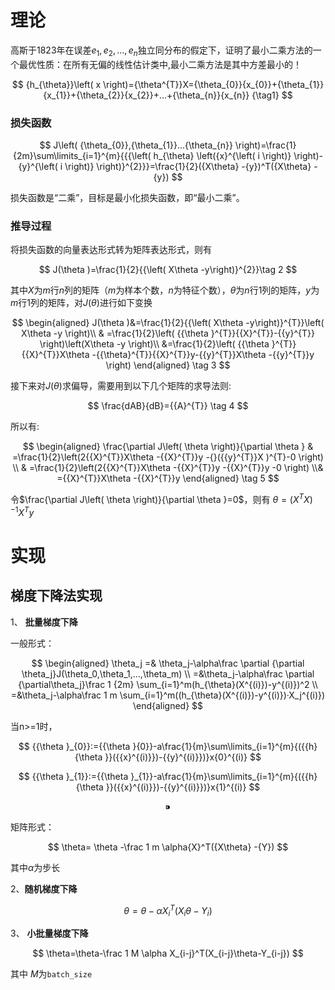
# 理论

高斯于1823年在误差$e_1,e_2,...,e_n$独立同分布的假定下，证明了最小二乘方法的一个最优性质：在所有无偏的线性估计类中,最小二乘方法是其中方差最小的！

$$
{h_{\theta}}\left( x \right)={\theta^{T}}X={\theta_{0}}{x_{0}}+{\theta_{1}}{x_{1}}+{\theta_{2}}{x_{2}}+...+{\theta_{n}}{x_{n}} {\tag1}
$$

### 损失函数

$$
J\left( {\theta_{0}},{\theta_{1}}...{\theta_{n}} \right)=\frac{1}{2m}\sum\limits_{i=1}^{m}{{{\left( h_{\theta} \left({x}^{\left( i \right)} \right)-{y}^{\left( i \right)} \right)}^{2}}}=\frac{1}{2}({X\theta} -{y})^T({X\theta} - {y})
$$

损失函数是“二乘”，目标是最小化损失函数，即“最小二乘”。

### **推导过程**

将损失函数的向量表达形式转为矩阵表达形式，则有

$$
J(\theta )=\frac{1}{2}{{\left( X\theta -y\right)}^{2}}\tag 2
$$

其中$X$为$m$行$n$列的矩阵（$m$为样本个数，$n$为特征个数），$\theta$为$n$行1列的矩阵，$y$为$m$行1列的矩阵，对$J(\theta )$进行如下变换

$$
\begin{aligned} J(\theta )&=\frac{1}{2}{{\left( X\theta -y\right)}^{T}}\left( X\theta -y \right)\\ & =\frac{1}{2}\left( {{\theta }^{T}}{{X}^{T}}-{{y}^{T}} \right)\left(X\theta -y \right)\\ &=\frac{1}{2}\left( {{\theta }^{T}}{{X}^{T}}X\theta -{{\theta}^{T}}{{X}^{T}}y-{{y}^{T}}X\theta -{{y}^{T}}y \right) \end{aligned} \tag 3
$$

接下来对$J(\theta )$求偏导，需要用到以下几个矩阵的求导法则:

$$
\frac{dAB}{dB}={{A}^{T}} \tag 4
$$

所以有:

$$
\begin{aligned} \frac{\partial J\left( \theta \right)}{\partial \theta } & =\frac{1}{2}\left(2{{X}^{T}}X\theta -{{X}^{T}}y -{}({{y}^{T}}X )^{T}-0 \right) \\ &
=\frac{1}{2}\left(2{{X}^{T}}X\theta -{{X}^{T}}y -{{X}^{T}}y -0 \right) \\&
={{X}^{T}}X\theta -{{X}^{T}}y \end{aligned} \tag 5
$$

令$\frac{\partial J\left( \theta \right)}{\partial \theta }=0$，则有 $\theta ={{\left( {X^{T}}X \right)}^{-1}}{X^{T}}y$

# 实现

## 梯度下降法实现

1、 **批量梯度下降**

一般形式：

$$
\begin{aligned} \theta_j =&    \theta_j-\alpha\frac \partial {\partial \theta_j}J(\theta_0,\theta_1,...,\theta_m) \\ =&\theta_j-\alpha\frac \partial {\partial\theta_j}\frac 1 {2m} \sum_{i=1}^m(h_{\theta}(X^{(i)})-y^{(i)})^2  \\ =&\theta_j-\alpha\frac 1 m \sum_{i=1}^m((h_{\theta}(X^{(i)})-y^{(i)})·X_j^{(i)}) \end{aligned}
$$

当n>=1时，

$$
{{\theta  }_{0}}:={{\theta }{0}}-a\frac{1}{m}\sum\limits_{i=1}^{m}{({{h}{\theta }}({{x}^{(i)}})-{{y}^{(i)}})}x{0}^{(i)}
$$

$$
{{\theta }_{1}}:={{\theta }_{1}}-a\frac{1}{m}\sum\limits_{i=1}^{m}{({{h}{\theta }}({{x}^{(i)}})-{{y}^{(i)}})}x{1}^{(i)}
$$

$$
⁍
$$

矩阵形式：  

$$
\theta= \theta -\frac 1 m \alpha{X}^T({X\theta} -{Y})
$$

其中$\alpha$为步长

2、**随机梯度下降** 

$$
\theta=\theta- \alpha X_i^T(X_i\theta-Y_i)
$$

3、 **小批量梯度下降**

$$
\theta=\theta-\frac 1 M \alpha X_{i-j}^T(X_{i-j}\theta-Y_{i-j})
$$

其中 $M$为`batch_size`